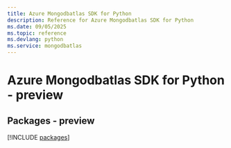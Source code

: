 ```yaml
---
title: Azure Mongodbatlas SDK for Python
description: Reference for Azure Mongodbatlas SDK for Python
ms.date: 09/05/2025
ms.topic: reference
ms.devlang: python
ms.service: mongodbatlas
---
```

# Azure Mongodbatlas SDK for Python - preview
## Packages - preview
[!INCLUDE [packages](mongodbatlas-index.md)]